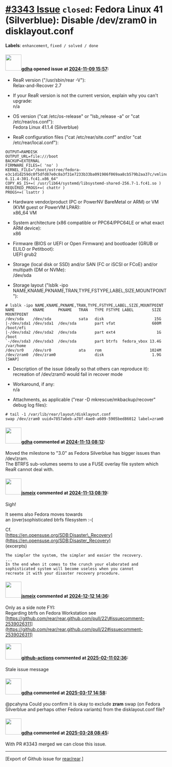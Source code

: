 [\#3343 Issue](https://github.com/rear/rear/issues/3343) `closed`: Fedora Linux 41 (Silverblue): Disable /dev/zram0 in disklayout.conf
======================================================================================================================================

**Labels**: `enhancement`, `fixed / solved / done`

#### <img src="https://avatars.githubusercontent.com/u/888633?u=cdaeb31efcc0048d3619651aa18dd4b76e636b21&v=4" width="50">[gdha](https://github.com/gdha) opened issue at [2024-11-09 15:57](https://github.com/rear/rear/issues/3343):

-   ReaR version ("/usr/sbin/rear -V"):  
    Relax-and-Recover 2.7

-   If your ReaR version is not the current version, explain why you
    can't upgrade:  
    n/a

-   OS version ("cat /etc/os-release" or "lsb\_release -a" or "cat
    /etc/rear/os.conf"):  
    Fedora Linux 41.1.4 (Silverblue)

-   ReaR configuration files ("cat /etc/rear/site.conf" and/or "cat
    /etc/rear/local.conf"):

<!-- -->

    OUTPUT=RAMDISK
    OUTPUT_URL=file:///boot
    BACKUP=EXTERNAL
    FIRMWARE_FILES=( 'no' )
    KERNEL_FILE="/boot/ostree/fedora-e3c1d1d259dc0f5dfd87e0c8a3f31e7233b33ba091986f069aa8cb579b2aa37c/vmlinuz-6.11.4-301.fc41.x86_64"
    COPY_AS_IS+=( /usr/lib64/systemd/libsystemd-shared-256.7-1.fc41.so )
    REQUIRED_PROGS+=( chattr )
    PROGS+=( lsattr )

-   Hardware vendor/product (PC or PowerNV BareMetal or ARM) or VM (KVM
    guest or PowerVM LPAR):  
    x86\_64 VM

-   System architecture (x86 compatible or PPC64/PPC64LE or what exact
    ARM device):  
    x86

-   Firmware (BIOS or UEFI or Open Firmware) and bootloader (GRUB or
    ELILO or Petitboot):  
    UEFI grub2

-   Storage (local disk or SSD) and/or SAN (FC or iSCSI or FCoE) and/or
    multipath (DM or NVMe):  
    /dev/sda

-   Storage layout ("lsblk -ipo
    NAME,KNAME,PKNAME,TRAN,TYPE,FSTYPE,LABEL,SIZE,MOUNTPOINT"):

<!-- -->

    # lsblk -ipo NAME,KNAME,PKNAME,TRAN,TYPE,FSTYPE,LABEL,SIZE,MOUNTPOINT
    NAME        KNAME      PKNAME   TRAN   TYPE FSTYPE LABEL        SIZE MOUNTPOINT
    /dev/sda    /dev/sda            sata   disk                      15G 
    |-/dev/sda1 /dev/sda1  /dev/sda        part vfat                600M /boot/efi
    |-/dev/sda2 /dev/sda2  /dev/sda        part ext4                  1G /boot
    `-/dev/sda3 /dev/sda3  /dev/sda        part btrfs  fedora_vbox 13.4G /var/home
    /dev/sr0    /dev/sr0            ata    rom                     1024M 
    /dev/zram0  /dev/zram0                 disk                     1.9G [SWAP]

-   Description of the issue (ideally so that others can reproduce
    it):  
    recreation of /dev/zram0 would fail in recover mode

-   Workaround, if any:  
    n/a

-   Attachments, as applicable ("rear -D mkrescue/mkbackup/recover"
    debug log files):

<!-- -->

    # tail -1 /var/lib/rear/layout/disklayout.conf 
    swap /dev/zram0 uuid=7857a6eb-a78f-4ae0-a609-5905bed86012 label=zram0

#### <img src="https://avatars.githubusercontent.com/u/888633?u=cdaeb31efcc0048d3619651aa18dd4b76e636b21&v=4" width="50">[gdha](https://github.com/gdha) commented at [2024-11-13 08:12](https://github.com/rear/rear/issues/3343#issuecomment-2472777895):

Moved the milestone to "3.0" as Fedora Silverblue has bigger issues than
/dev/zram.  
The BTRFS sub-volumes seems to use a FUSE overlay file system which ReaR
cannot deal with.

#### <img src="https://avatars.githubusercontent.com/u/1788608?u=925fc54e2ce01551392622446ece427f51e2f0ce&v=4" width="50">[jsmeix](https://github.com/jsmeix) commented at [2024-11-13 08:19](https://github.com/rear/rear/issues/3343#issuecomment-2472793032):

Sigh!

It seems also Fedora moves towards  
an (over)sophisticated btrfs filesystem :-(

Cf.  
[https://en.opensuse.org/SDB:Disaster\_Recovery](https://en.opensuse.org/SDB:Disaster_Recovery)  
(excerpts)

    The simpler the system, the simpler and easier the recovery.
    ...
    In the end when it comes to the crunch your elaborated and
    sophisticated system will become useless when you cannot
    recreate it with your disaster recovery procedure.

#### <img src="https://avatars.githubusercontent.com/u/1788608?u=925fc54e2ce01551392622446ece427f51e2f0ce&v=4" width="50">[jsmeix](https://github.com/jsmeix) commented at [2024-12-12 14:36](https://github.com/rear/rear/issues/3343#issuecomment-2539130479):

Only as a side note FYI:  
Regarding btrfs on Fedora Workstation see  
[https://github.com/rear/rear.github.com/pull/22\#issuecomment-2539026311](https://github.com/rear/rear.github.com/pull/22#issuecomment-2539026311)

#### <img src="https://avatars.githubusercontent.com/in/15368?v=4" width="50">[github-actions](https://github.com/apps/github-actions) commented at [2025-02-11 02:36](https://github.com/rear/rear/issues/3343#issuecomment-2649681578):

Stale issue message

#### <img src="https://avatars.githubusercontent.com/u/888633?u=cdaeb31efcc0048d3619651aa18dd4b76e636b21&v=4" width="50">[gdha](https://github.com/gdha) commented at [2025-03-17 14:58](https://github.com/rear/rear/issues/3343#issuecomment-2729844004):

@pcahyna Could you confirm it is okay to exclude **zram** swap (on
Fedora Silverblue and perhaps other Fedora variants) from the
disklayout.conf file?

#### <img src="https://avatars.githubusercontent.com/u/888633?u=cdaeb31efcc0048d3619651aa18dd4b76e636b21&v=4" width="50">[gdha](https://github.com/gdha) commented at [2025-03-28 08:45](https://github.com/rear/rear/issues/3343#issuecomment-2760574948):

With PR \#3343 merged we can close this issue.

------------------------------------------------------------------------

\[Export of Github issue for
[rear/rear](https://github.com/rear/rear).\]
